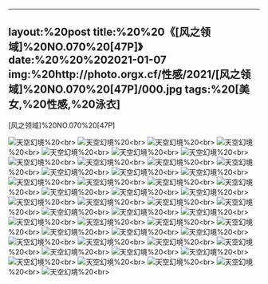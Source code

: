 ﻿---
layout:%20post
title:%20%20《[风之领域]%20NO.070%20[47P]》
date:%20%20%202021-01-07
img:%20http://photo.orgx.cf/性感/2021/[风之领域]%20NO.070%20[47P]/000.jpg
tags:%20[美女,%20性感,%20泳衣]
---

[风之领域]%20NO.070%20[47P]



![天空幻境](http://photo.orgx.cf/性感/2021/[风之领域]%20NO.070%20[47P]/001.jpg%20''天空幻境'')%20<br>
![天空幻境](http://photo.orgx.cf/性感/2021/[风之领域]%20NO.070%20[47P]/002.jpg%20''天空幻境'')%20<br>
![天空幻境](http://photo.orgx.cf/性感/2021/[风之领域]%20NO.070%20[47P]/003.jpg%20''天空幻境'')%20<br>
![天空幻境](http://photo.orgx.cf/性感/2021/[风之领域]%20NO.070%20[47P]/004.jpg%20''天空幻境'')%20<br>
![天空幻境](http://photo.orgx.cf/性感/2021/[风之领域]%20NO.070%20[47P]/005.jpg%20''天空幻境'')%20<br>
![天空幻境](http://photo.orgx.cf/性感/2021/[风之领域]%20NO.070%20[47P]/006.jpg%20''天空幻境'')%20<br>
![天空幻境](http://photo.orgx.cf/性感/2021/[风之领域]%20NO.070%20[47P]/007.jpg%20''天空幻境'')%20<br>
![天空幻境](http://photo.orgx.cf/性感/2021/[风之领域]%20NO.070%20[47P]/008.jpg%20''天空幻境'')%20<br>
![天空幻境](http://photo.orgx.cf/性感/2021/[风之领域]%20NO.070%20[47P]/009.jpg%20''天空幻境'')%20<br>
![天空幻境](http://photo.orgx.cf/性感/2021/[风之领域]%20NO.070%20[47P]/010.jpg%20''天空幻境'')%20<br>
![天空幻境](http://photo.orgx.cf/性感/2021/[风之领域]%20NO.070%20[47P]/011.jpg%20''天空幻境'')%20<br>
![天空幻境](http://photo.orgx.cf/性感/2021/[风之领域]%20NO.070%20[47P]/012.jpg%20''天空幻境'')%20<br>
![天空幻境](http://photo.orgx.cf/性感/2021/[风之领域]%20NO.070%20[47P]/013.jpg%20''天空幻境'')%20<br>
![天空幻境](http://photo.orgx.cf/性感/2021/[风之领域]%20NO.070%20[47P]/014.jpg%20''天空幻境'')%20<br>
![天空幻境](http://photo.orgx.cf/性感/2021/[风之领域]%20NO.070%20[47P]/015.jpg%20''天空幻境'')%20<br>
![天空幻境](http://photo.orgx.cf/性感/2021/[风之领域]%20NO.070%20[47P]/016.jpg%20''天空幻境'')%20<br>
![天空幻境](http://photo.orgx.cf/性感/2021/[风之领域]%20NO.070%20[47P]/017.jpg%20''天空幻境'')%20<br>
![天空幻境](http://photo.orgx.cf/性感/2021/[风之领域]%20NO.070%20[47P]/018.jpg%20''天空幻境'')%20<br>
![天空幻境](http://photo.orgx.cf/性感/2021/[风之领域]%20NO.070%20[47P]/019.jpg%20''天空幻境'')%20<br>
![天空幻境](http://photo.orgx.cf/性感/2021/[风之领域]%20NO.070%20[47P]/020.jpg%20''天空幻境'')%20<br>
![天空幻境](http://photo.orgx.cf/性感/2021/[风之领域]%20NO.070%20[47P]/021.jpg%20''天空幻境'')%20<br>
![天空幻境](http://photo.orgx.cf/性感/2021/[风之领域]%20NO.070%20[47P]/022.jpg%20''天空幻境'')%20<br>
![天空幻境](http://photo.orgx.cf/性感/2021/[风之领域]%20NO.070%20[47P]/023.jpg%20''天空幻境'')%20<br>
![天空幻境](http://photo.orgx.cf/性感/2021/[风之领域]%20NO.070%20[47P]/024.jpg%20''天空幻境'')%20<br>
![天空幻境](http://photo.orgx.cf/性感/2021/[风之领域]%20NO.070%20[47P]/025.jpg%20''天空幻境'')%20<br>
![天空幻境](http://photo.orgx.cf/性感/2021/[风之领域]%20NO.070%20[47P]/026.jpg%20''天空幻境'')%20<br>
![天空幻境](http://photo.orgx.cf/性感/2021/[风之领域]%20NO.070%20[47P]/027.jpg%20''天空幻境'')%20<br>
![天空幻境](http://photo.orgx.cf/性感/2021/[风之领域]%20NO.070%20[47P]/028.jpg%20''天空幻境'')%20<br>
![天空幻境](http://photo.orgx.cf/性感/2021/[风之领域]%20NO.070%20[47P]/029.jpg%20''天空幻境'')%20<br>
![天空幻境](http://photo.orgx.cf/性感/2021/[风之领域]%20NO.070%20[47P]/030.jpg%20''天空幻境'')%20<br>
![天空幻境](http://photo.orgx.cf/性感/2021/[风之领域]%20NO.070%20[47P]/031.jpg%20''天空幻境'')%20<br>
![天空幻境](http://photo.orgx.cf/性感/2021/[风之领域]%20NO.070%20[47P]/032.jpg%20''天空幻境'')%20<br>
![天空幻境](http://photo.orgx.cf/性感/2021/[风之领域]%20NO.070%20[47P]/033.jpg%20''天空幻境'')%20<br>
![天空幻境](http://photo.orgx.cf/性感/2021/[风之领域]%20NO.070%20[47P]/034.jpg%20''天空幻境'')%20<br>
![天空幻境](http://photo.orgx.cf/性感/2021/[风之领域]%20NO.070%20[47P]/035.jpg%20''天空幻境'')%20<br>
![天空幻境](http://photo.orgx.cf/性感/2021/[风之领域]%20NO.070%20[47P]/036.jpg%20''天空幻境'')%20<br>
![天空幻境](http://photo.orgx.cf/性感/2021/[风之领域]%20NO.070%20[47P]/037.jpg%20''天空幻境'')%20<br>
![天空幻境](http://photo.orgx.cf/性感/2021/[风之领域]%20NO.070%20[47P]/038.jpg%20''天空幻境'')%20<br>
![天空幻境](http://photo.orgx.cf/性感/2021/[风之领域]%20NO.070%20[47P]/039.jpg%20''天空幻境'')%20<br>
![天空幻境](http://photo.orgx.cf/性感/2021/[风之领域]%20NO.070%20[47P]/040.jpg%20''天空幻境'')%20<br>
![天空幻境](http://photo.orgx.cf/性感/2021/[风之领域]%20NO.070%20[47P]/041.jpg%20''天空幻境'')%20<br>
![天空幻境](http://photo.orgx.cf/性感/2021/[风之领域]%20NO.070%20[47P]/042.jpg%20''天空幻境'')%20<br>
![天空幻境](http://photo.orgx.cf/性感/2021/[风之领域]%20NO.070%20[47P]/043.jpg%20''天空幻境'')%20<br>
![天空幻境](http://photo.orgx.cf/性感/2021/[风之领域]%20NO.070%20[47P]/044.jpg%20''天空幻境'')%20<br>
![天空幻境](http://photo.orgx.cf/性感/2021/[风之领域]%20NO.070%20[47P]/045.jpg%20''天空幻境'')%20<br>
![天空幻境](http://photo.orgx.cf/性感/2021/[风之领域]%20NO.070%20[47P]/046.jpg%20''天空幻境'')%20<br>
![天空幻境](http://photo.orgx.cf/性感/2021/[风之领域]%20NO.070%20[47P]/047.jpg%20''天空幻境'')%20<br>